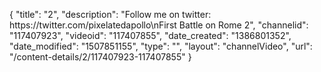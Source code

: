 {
    "title": "2",
    "description": "Follow me on twitter: https:\/\/twitter.com\/pixelatedapollo\nFirst Battle on Rome 2",
    "channelid": "117407923",
    "videoid": "117407855",
    "date_created": "1386801352",
    "date_modified": "1507851155",
    "type": "",
    "layout": "channelVideo",
    "url": "\/content-details\/2\/117407923-117407855"
}